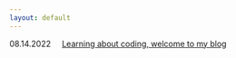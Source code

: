 ```yaml
---
layout: default
---
```

08.14.2022&nbsp;&nbsp;&nbsp;&nbsp;&nbsp;[Learning about coding, welcome to my blog](./August14.md) 
